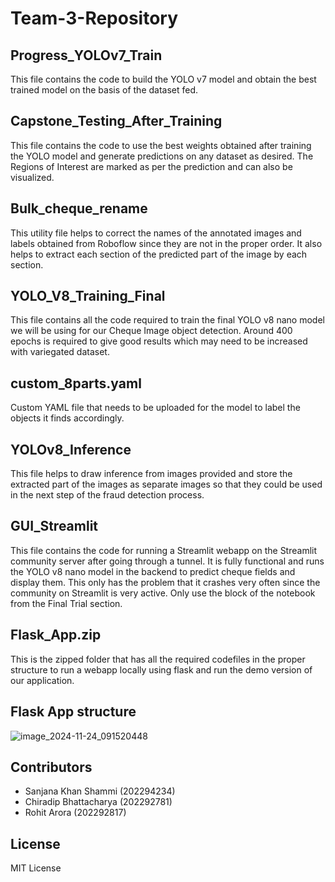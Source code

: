 # Team-3-Repository

## Progress_YOLOv7_Train

This file contains the code to build the YOLO v7 model and obtain the best trained model on the basis of the dataset fed.

## Capstone_Testing_After_Training

This file contains the code to use the best weights obtained after training the YOLO model and generate predictions on any dataset as desired. The Regions of Interest are marked as per the prediction and can also be visualized.

## Bulk_cheque_rename

This utility file helps to correct the names of the annotated images and labels obtained from Roboflow since they are not in the proper order. It also helps to extract each section of the predicted part of the image by each section.

## YOLO_V8_Training_Final

This file contains all the code required to train the final YOLO v8 nano model we will be using for our Cheque Image object detection.
Around 400 epochs is required to give good results which may need to be increased with variegated dataset.

## custom_8parts.yaml

Custom YAML file that needs to be uploaded for the model to label the objects it finds accordingly.

## YOLOv8_Inference

This file helps to draw inference from images provided and store the extracted part of the images as separate images so that they could be used in the next step of the fraud detection process.

## GUI_Streamlit

This file contains the code for running a Streamlit webapp on the Streamlit community server after going through a tunnel. It is fully functional and runs the YOLO v8 nano model in the backend to predict cheque fields and display them. This only has the problem that it crashes very often since the community on Streamlit is very active. Only use the block of the notebook from the Final Trial section.


## Flask_App.zip

This is the zipped folder that has all the required codefiles in the proper structure to run a webapp locally using flask and run the demo version of our application.

## Flask App structure
![image_2024-11-24_091520448](https://github.com/user-attachments/assets/06fc3c00-0133-43c9-bb45-4197a50c0e4a)

## Contributors

* Sanjana Khan Shammi (202294234)
* Chiradip Bhattacharya (202292781)
* Rohit Arora (202292817)

## License

MIT License

